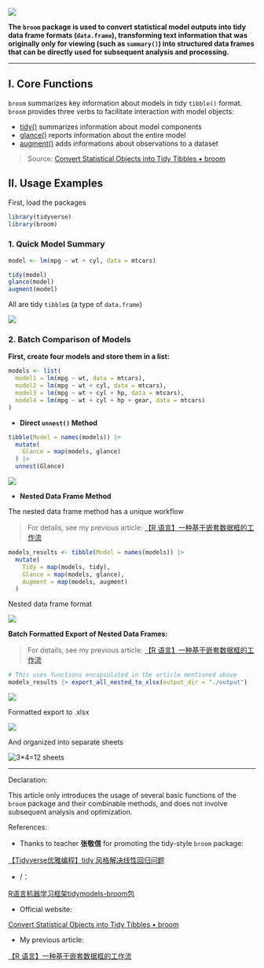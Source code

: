 ![](https://pic2.zhimg.com/v2-0dee9824ab0579527a569ed5db162467_1440w.jpg)



**The `broom` package is used to convert statistical model outputs into tidy data frame formats (`data.frame`), transforming text information that was originally only for viewing (such as `summary()`) into structured data frames that can be directly used for subsequent analysis and processing.**

* * *

## I. Core Functions

`broom` summarizes key information about models in tidy `tibble()` format. `broom` provides three verbs to facilitate interaction with model objects:

-   [tidy()](https://link.zhihu.com/?target=https%3A//generics.r-lib.org/reference/tidy.html) summarizes information about model components
-   [glance()](https://link.zhihu.com/?target=https%3A//generics.r-lib.org/reference/glance.html) reports information about the entire model
-   [augment()](https://link.zhihu.com/?target=https%3A//generics.r-lib.org/reference/augment.html) adds informations about observations to a dataset

> Source: [Convert Statistical Objects into Tidy Tibbles • broom](https://link.zhihu.com/?target=https%3A//broom.tidymodels.org/)

## II. Usage Examples

First, load the packages

```R
library(tidyverse)
library(broom)
```

### 1. Quick Model Summary

```R
model <- lm(mpg ~ wt + cyl, data = mtcars)

tidy(model)
glance(model)
augment(model)
```

All are tidy `tibble`s (a type of `data.frame`)

![](https://pic3.zhimg.com/v2-acd28e008c1bc59598b92bdf10cf1fac_1440w.jpg)

### 2. Batch Comparison of Models

**First, create four models and store them in a list:**

```R
models <- list(
  model1 = lm(mpg ~ wt, data = mtcars),
  model2 = lm(mpg ~ wt + cyl, data = mtcars),
  model3 = lm(mpg ~ wt + cyl + hp, data = mtcars),
  model4 = lm(mpg ~ wt + cyl + hp + gear, data = mtcars)
)
```

-   **Direct `unnest()` Method**

```R
tibble(Model = names(models)) |>
  mutate(
    Glance = map(models, glance)
  ) |>
  unnest(Glance)
```

![](https://pica.zhimg.com/v2-39cf0fa72d7a10cb2a086ef9fb6470e6_1440w.jpg)

-   **Nested Data Frame Method**

The nested data frame method has a unique workflow

> For details, see my previous article: [【R 语言】一种基于嵌套数据框的工作流](https://zhuanlan.zhihu.com/p/1944921736941384138)

```R
models_results <- tibble(Model = names(models)) |>
  mutate(
    Tidy = map(models, tidy),
    Glance = map(models, glance),
    Augment = map(models, augment)
  )
```

Nested data frame format

![](https://pic4.zhimg.com/v2-8a6b8dffb8628e9ab5fb1a78a77c94cb_1440w.jpg)

**Batch Formatted Export of Nested Data Frames:**

> For details, see my previous article: [【R 语言】一种基于嵌套数据框的工作流](https://zhuanlan.zhihu.com/p/1944921736941384138)

```R
# This uses functions encapsulated in the article mentioned above
models_results |> export_all_nested_to_xlsx(output_dir = "./output")
```

![](https://pic3.zhimg.com/v2-89e29b88873ee76a5ca17aa0af137820_1440w.jpg)

Formatted export to .xlsx

![](https://picx.zhimg.com/v2-a95bdb8298735686c058b228df7d2ee7_1440w.jpg)

And organized into separate sheets

![3*4=12 sheets](https://pic2.zhimg.com/v2-c48a8bdc7b6a8f26cb7c18931368c76d_1440w.jpg)

* * *

Declaration:

This article only introduces the usage of several basic functions of the `broom` package and their combinable methods, and does not involve subsequent analysis and optimization.

References:

-   Thanks to teacher **张敬信** for promoting the tidy-style `broom` package:

[【Tidyverse优雅编程】tidy 风格解决线性回归问题](https://zhuanlan.zhihu.com/p/1949234140554724995)

-   /：

[R语言机器学习框架tidymodels-broom包](https://zhuanlan.zhihu.com/p/613765212)

-   Official website:

[Convert Statistical Objects into Tidy Tibbles • broom](https://link.zhihu.com/?target=https%3A//broom.tidymodels.org/)

-   My previous article:

[【R 语言】一种基于嵌套数据框的工作流](https://zhuanlan.zhihu.com/p/1944921736941384138)